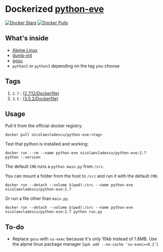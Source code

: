 # Dockerized [python-eve][1]
[![Docker Stars](https://img.shields.io/docker/stars/nicolaevladescu/python-eve.svg)](https://hub.docker.com/r/nicolaevladescu/python-eve/)
[![Docker Pulls](https://img.shields.io/docker/pulls/nicolaevladescu/python-eve.svg)](https://hub.docker.com/r/nicolaevladescu/python-eve/)

## What's inside
* [Alpine Linux][2]
* [dumb-init][3]
* [gosu][4]
* `python2` or `python3` depending on the tag you choose

## Tags
1. `2.7` : [(2.7.12/Dockerfile)](2.7.12/Dockerfile)
2. `3.5` : [(3.5.2/Dockerfile)](3.5.2/Dockerfile)


## Usage
Pull it from the official docker registry.

`docker pull nicolaevladescu/python-eve:<tag>`

Test that python is installed and working:

`docker run --rm --name python-eve nicolaevladescu/python-eve:2.7 python --version`

The default `CMD` runs a `python main.py` from `/src`.

You can mount a folder from the host to `/src` and run it with the default `CMD`.

`docker run --detach --volume $(pwd):/src --name python-eve nicolaevladescu/python-eve:2.7`

Or run a file other than `main.py`.

`docker run --detach --volume $(pwd):/src --name python-eve nicolaevladescu/python-eve:2.7 python run.py`

## To-do
* Replace `gosu` with `su-exec` because it's only 10kb instead of 1.8MB. Use the alpine linux package manager (`apk add --no-cache 'su-exec>=0.2'`)

[1]: http://python-eve.org
[2]: https://www.alpinelinux.org
[3]: https://github.com/Yelp/dumb-init
[4]: https://github.com/tianon/gosu